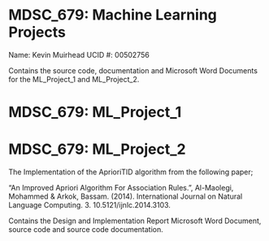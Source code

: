 # MDSC_679: Machine Learning Projects

Name: Kevin Muirhead
UCID #: 00502756

Contains the source code, documentation and Microsoft Word Documents for the ML_Project_1 and ML_Project_2.

# MDSC_679: ML_Project_1

# MDSC_679: ML_Project_2

The Implementation of the AprioriTID algorithm from the following paper;

“An Improved Apriori Algorithm For Association Rules.”, Al-Maolegi, Mohammed & Arkok, Bassam. (2014). International Journal on Natural Language Computing. 3. 10.5121/ijnlc.2014.3103.

Contains the Design and Implementation Report Microsoft Word Document, source code and source code documentation.
